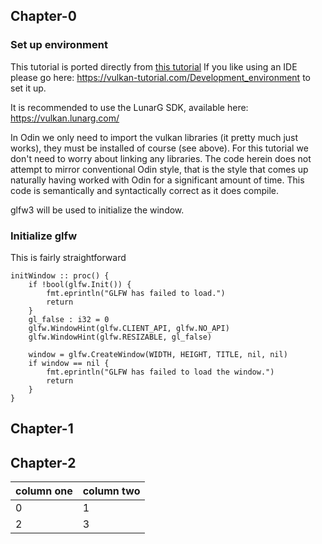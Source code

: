 ## Chapter-0

### Set up environment

This tutorial is ported directly from [this tutorial](https://vulkan-tutorial.com)
If you like using an IDE please go here: https://vulkan-tutorial.com/Development_environment to set it up.

It is recommended to use the LunarG SDK, available here: https://vulkan.lunarg.com/

In Odin we only need to import the vulkan libraries (it pretty much just works), they must be installed of course (see above). For this tutorial we don't need to worry about linking any libraries. The code herein does not attempt to mirror conventional Odin style, that is the style that comes up naturally having worked with Odin for a significant amount of time. This code is semantically and syntactically correct as it does compile.

glfw3 will be used to initialize the window.

### Initialize glfw

This is fairly straightforward

```odin
initWindow :: proc() {
    if !bool(glfw.Init()) {
        fmt.eprintln("GLFW has failed to load.")
        return
    }
    gl_false : i32 = 0
    glfw.WindowHint(glfw.CLIENT_API, glfw.NO_API)
    glfw.WindowHint(glfw.RESIZABLE, gl_false)

    window = glfw.CreateWindow(WIDTH, HEIGHT, TITLE, nil, nil)
    if window == nil {
        fmt.eprintln("GLFW has failed to load the window.")
        return
    }
}
```

## Chapter-1
## Chapter-2

| column one | column two |
| ---------- | ---------- |
| 0 | 1 |
| 2 | 3 |
